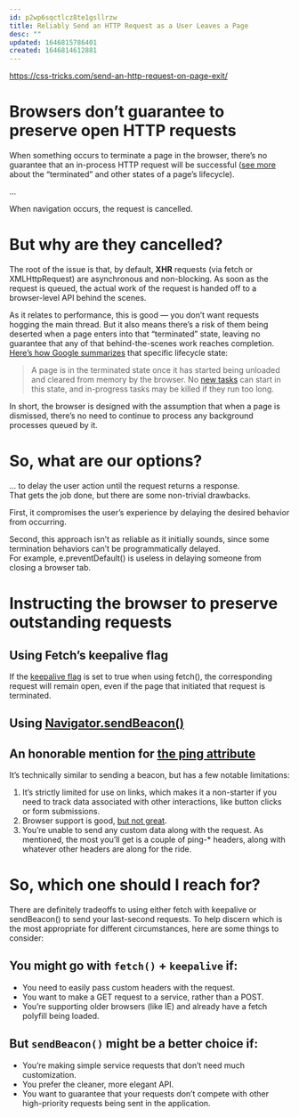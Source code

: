 ```yaml
---
id: p2wp6sqctlcz8te1gsllrzw
title: Reliably Send an HTTP Request as a User Leaves a Page
desc: ""
updated: 1646815786401
created: 1646814612881
---
```


https://css-tricks.com/send-an-http-request-on-page-exit/

# Browsers don’t guarantee to preserve open HTTP requests

When something occurs to terminate a page in the browser, there’s no guarantee that an in-process HTTP request will be successful ([see more](https://developers.google.com/web/updates/2018/07/page-lifecycle-api) about the “terminated” and other states of a page’s lifecycle).

...

When navigation occurs, the request is cancelled.

# But why are they cancelled?

The root of the issue is that, by default, **XHR** requests (via fetch or XMLHttpRequest) are asynchronous and non-blocking. As soon as the request is queued, the actual work of the request is handed off to a browser-level API behind the scenes.

As it relates to performance, this is good — you don’t want requests hogging the main thread. But it also means there’s a risk of them being deserted when a page enters into that “terminated” state, leaving no guarantee that any of that behind-the-scenes work reaches completion. [Here’s how Google summarizes](https://developers.google.com/web/updates/2018/07/page-lifecycle-api#states) that specific lifecycle state:

> A page is in the terminated state once it has started being unloaded and cleared from memory by the browser. No [new tasks](https://html.spec.whatwg.org/multipage/webappapis.html#queue-a-task) can start in this state, and in-progress tasks may be killed if they run too long.

In short, the browser is designed with the assumption that when a page is dismissed, there’s no need to continue to process any background processes queued by it.

# So, what are our options?

... to delay the user action until the request returns a response.  
That gets the job done, but there are some non-trivial drawbacks.

First, it compromises the user’s experience by delaying the desired behavior from occurring.

Second, this approach isn’t as reliable as it initially sounds, since some termination behaviors can’t be programmatically delayed.  
For example, e.preventDefault() is useless in delaying someone from closing a browser tab.

# Instructing the browser to preserve outstanding requests

## Using Fetch’s keepalive flag

If the [keepalive flag](https://fetch.spec.whatwg.org/#request-keepalive-flag) is set to true when using fetch(), the corresponding request will remain open, even if the page that initiated that request is terminated.

## Using [Navigator.sendBeacon()](https://w3c.github.io/beacon/#sec-processing-model)

## An honorable mention for [the ping attribute](https://css-tricks.com/the-ping-attribute-on-anchor-links/)

It’s technically similar to sending a beacon, but has a few notable limitations:

1. It’s strictly limited for use on links, which makes it a non-starter if you need to track data associated with other interactions, like button clicks or form submissions.
2. Browser support is good, [but not great](https://caniuse.com/ping).
3. You’re unable to send any custom data along with the request. As mentioned, the most you’ll get is a couple of ping-\* headers, along with whatever other headers are along for the ride.

# So, which one should I reach for?

There are definitely tradeoffs to using either fetch with keepalive or sendBeacon() to send your last-second requests. To help discern which is the most appropriate for different circumstances, here are some things to consider:

## You might go with `fetch()` + `keepalive` if:

- You need to easily pass custom headers with the request.
- You want to make a GET request to a service, rather than a POST.
- You’re supporting older browsers (like IE) and already have a fetch polyfill being loaded.

## But `sendBeacon()` might be a better choice if:

- You’re making simple service requests that don’t need much customization.
- You prefer the cleaner, more elegant API.
- You want to guarantee that your requests don’t compete with other high-priority requests being sent in the application.
